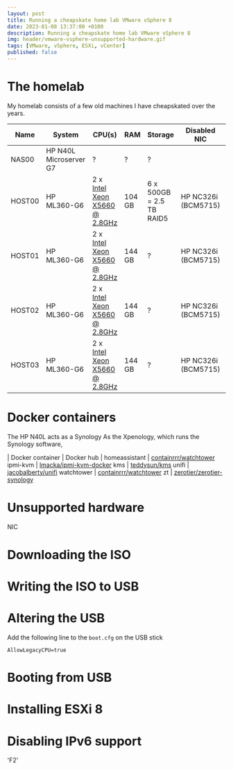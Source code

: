 ```yaml
---
layout: post
title: Running a cheapskate home lab VMware vSphere 8
date: 2023-01-08 13:37:00 +0100
description: Running a cheapskate home lab VMware vSphere 8
img: header/vmware-vsphere-unsupported-hardware.gif
tags: [VMware, vSphere, ESXi, vCenter]
published: false
---
```

# The homelab

My homelab consists of a few old machines I have cheapskated over the years.

| Name | System | CPU(s) | RAM | Storage | Disabled NIC | Added NIC |
| --- | --- | --- | --- | --- | --- | --- |
| NAS00 | HP N40L Microserver G7 | ? | ? | ? | | |
| HOST00 | HP ML360-G6 | 2 x [Intel Xeon X5660 @ 2.8GHz](https://ark.intel.com/content/www/us/en/ark/products/47921/intel-xeon-processor-x5660-12m-cache-2-80-ghz-6-40-gts-intel-qpi.html) | 104 GB | 6 x 500GB = 2.5 TB RAID5 | HP NC326i (BCM5715) | HP NC110T |
| HOST01 | HP ML360-G6 | 2 x [Intel Xeon X5660 @ 2.8GHz](https://ark.intel.com/content/www/us/en/ark/products/47921/intel-xeon-processor-x5660-12m-cache-2-80-ghz-6-40-gts-intel-qpi.html) | 144 GB | ? | HP NC326i (BCM5715)   | HPE 331T (BCM5719) |
| HOST02 | HP ML360-G6 | 2 x [Intel Xeon X5660 @ 2.8GHz](https://ark.intel.com/content/www/us/en/ark/products/47921/intel-xeon-processor-x5660-12m-cache-2-80-ghz-6-40-gts-intel-qpi.html) | 144 GB | ? | HP NC326i (BCM5715)  | HPE 331T (BCM5719) |
| HOST03 | HP ML360-G6 | 2 x [Intel Xeon X5660 @ 2.8GHz](https://ark.intel.com/content/www/us/en/ark/products/47921/intel-xeon-processor-x5660-12m-cache-2-80-ghz-6-40-gts-intel-qpi.html) | 144 GB | ? | HP NC326i (BCM5715)  | HPE 331T (BCM5719) |

# Docker containers

The HP N40L acts as a Synology As the Xpenology, which runs the Synology software, 

| Docker container | Docker hub | 
homeassistant | [containrrr/watchtower](https://registry.hub.docker.com/r/containrrr/watchtower/)
ipmi-kvm | [lmacka/ipmi-kvm-docker](https://registry.hub.docker.com/r/lmacka/ipmi-kvm-docker/)
kms | [teddysun/kms](https://registry.hub.docker.com/r/teddysun/kms/)
unifi | [jacobalberty/unifi](https://registry.hub.docker.com/r/jacobalberty/unifi/)
watchtower | [containrrr/watchtower](https://registry.hub.docker.com/r/containrrr/watchtower/)
zt | [zerotier/zerotier-synology](https://registry.hub.docker.com/r/zerotier/zerotier-synology/)

# Unsupported hardware

NIC 


# Downloading the ISO

# Writing the ISO to USB

# Altering the USB

Add the following line to the `boot.cfg` on the USB stick

	AllowLegacyCPU=true

# Booting from USB

# Installing ESXi 8

# Disabling IPv6 support

'F2' 
